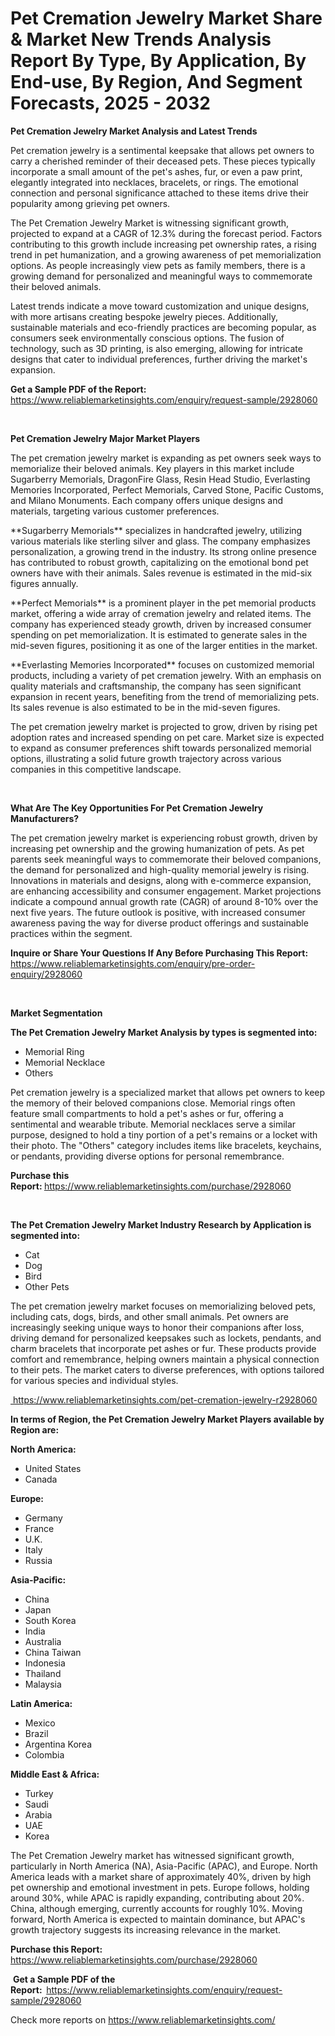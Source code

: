 <p><h1>Pet Cremation Jewelry Market Share & Market New Trends Analysis Report By Type, By Application, By End-use, By Region, And Segment Forecasts, 2025 - 2032</h1></p><p><strong>Pet Cremation Jewelry Market Analysis and Latest Trends</strong></p>
<p><p>Pet cremation jewelry is a sentimental keepsake that allows pet owners to carry a cherished reminder of their deceased pets. These pieces typically incorporate a small amount of the pet's ashes, fur, or even a paw print, elegantly integrated into necklaces, bracelets, or rings. The emotional connection and personal significance attached to these items drive their popularity among grieving pet owners.</p><p>The Pet Cremation Jewelry Market is witnessing significant growth, projected to expand at a CAGR of 12.3% during the forecast period. Factors contributing to this growth include increasing pet ownership rates, a rising trend in pet humanization, and a growing awareness of pet memorialization options. As people increasingly view pets as family members, there is a growing demand for personalized and meaningful ways to commemorate their beloved animals.</p><p>Latest trends indicate a move toward customization and unique designs, with more artisans creating bespoke jewelry pieces. Additionally, sustainable materials and eco-friendly practices are becoming popular, as consumers seek environmentally conscious options. The fusion of technology, such as 3D printing, is also emerging, allowing for intricate designs that cater to individual preferences, further driving the market's expansion.</p></p>
<p><strong>Get a Sample PDF of the Report:&nbsp;</strong> <a href="https://www.reliablemarketinsights.com/enquiry/request-sample/2928060?utm_campaign=3005&utm_medium=2&utm_source=Github&utm_content=ia&utm_term=12032025&utm_id=pet-cremation-jewelry">https://www.reliablemarketinsights.com/enquiry/request-sample/2928060</a></p>
<p>&nbsp;</p>
<p><strong>Pet Cremation Jewelry Major Market Players</strong></p>
<p><p>The pet cremation jewelry market is expanding as pet owners seek ways to memorialize their beloved animals. Key players in this market include Sugarberry Memorials, DragonFire Glass, Resin Head Studio, Everlasting Memories Incorporated, Perfect Memorials, Carved Stone, Pacific Customs, and Milano Monuments. Each company offers unique designs and materials, targeting various customer preferences.</p><p>**Sugarberry Memorials** specializes in handcrafted jewelry, utilizing various materials like sterling silver and glass. The company emphasizes personalization, a growing trend in the industry. Its strong online presence has contributed to robust growth, capitalizing on the emotional bond pet owners have with their animals. Sales revenue is estimated in the mid-six figures annually.</p><p>**Perfect Memorials** is a prominent player in the pet memorial products market, offering a wide array of cremation jewelry and related items. The company has experienced steady growth, driven by increased consumer spending on pet memorialization. It is estimated to generate sales in the mid-seven figures, positioning it as one of the larger entities in the market.</p><p>**Everlasting Memories Incorporated** focuses on customized memorial products, including a variety of pet cremation jewelry. With an emphasis on quality materials and craftsmanship, the company has seen significant expansion in recent years, benefiting from the trend of memorializing pets. Its sales revenue is also estimated to be in the mid-seven figures.</p><p>The pet cremation jewelry market is projected to grow, driven by rising pet adoption rates and increased spending on pet care. Market size is expected to expand as consumer preferences shift towards personalized memorial options, illustrating a solid future growth trajectory across various companies in this competitive landscape.</p></p>
<p>&nbsp;</p>
<p><strong>What Are The Key Opportunities For Pet Cremation Jewelry Manufacturers?</strong></p>
<p><p>The pet cremation jewelry market is experiencing robust growth, driven by increasing pet ownership and the growing humanization of pets. As pet parents seek meaningful ways to commemorate their beloved companions, the demand for personalized and high-quality memorial jewelry is rising. Innovations in materials and designs, along with e-commerce expansion, are enhancing accessibility and consumer engagement. Market projections indicate a compound annual growth rate (CAGR) of around 8-10% over the next five years. The future outlook is positive, with increased consumer awareness paving the way for diverse product offerings and sustainable practices within the segment.</p></p>
<p><strong>Inquire or Share Your Questions If Any Before Purchasing This Report:</strong> <a href="https://www.reliablemarketinsights.com/enquiry/pre-order-enquiry/2928060?utm_campaign=3005&utm_medium=2&utm_source=Github&utm_content=ia&utm_term=12032025&utm_id=pet-cremation-jewelry">https://www.reliablemarketinsights.com/enquiry/pre-order-enquiry/2928060</a></p>
<p>&nbsp;</p>
<p><strong>Market Segmentation</strong></p>
<p><strong>The Pet Cremation Jewelry Market Analysis by types is segmented into:</strong></p>
<p><ul><li>Memorial Ring</li><li>Memorial Necklace</li><li>Others</li></ul></p>
<p><p>Pet cremation jewelry is a specialized market that allows pet owners to keep the memory of their beloved companions close. Memorial rings often feature small compartments to hold a pet's ashes or fur, offering a sentimental and wearable tribute. Memorial necklaces serve a similar purpose, designed to hold a tiny portion of a pet's remains or a locket with their photo. The "Others" category includes items like bracelets, keychains, or pendants, providing diverse options for personal remembrance.</p></p>
<p><strong>Purchase this Report:&nbsp;</strong><a href="https://www.reliablemarketinsights.com/purchase/2928060?utm_campaign=3005&utm_medium=2&utm_source=Github&utm_content=ia&utm_term=12032025&utm_id=pet-cremation-jewelry">https://www.reliablemarketinsights.com/purchase/2928060</a></p>
<p>&nbsp;</p>
<p><strong>The Pet Cremation Jewelry Market Industry Research by Application is segmented into:</strong></p>
<p><ul><li>Cat</li><li>Dog</li><li>Bird</li><li>Other Pets</li></ul></p>
<p><p>The pet cremation jewelry market focuses on memorializing beloved pets, including cats, dogs, birds, and other small animals. Pet owners are increasingly seeking unique ways to honor their companions after loss, driving demand for personalized keepsakes such as lockets, pendants, and charm bracelets that incorporate pet ashes or fur. These products provide comfort and remembrance, helping owners maintain a physical connection to their pets. The market caters to diverse preferences, with options tailored for various species and individual styles.</p></p>
<p><a href="https://www.reliablemarketinsights.com/pet-cremation-jewelry-r2928060?utm_campaign=3005&utm_medium=2&utm_source=Github&utm_content=ia&utm_term=12032025&utm_id=pet-cremation-jewelry">&nbsp;https://www.reliablemarketinsights.com/pet-cremation-jewelry-r2928060</a></p>
<p><strong>In terms of Region, the Pet Cremation Jewelry Market Players available by Region are:</strong></p>
<p>
    <p> <strong> North America: </strong>
        <ul>
            <li>United States</li>
            <li>Canada</li>
        </ul>
        </p> 
    <p> <strong> Europe: </strong>
        <ul>
            <li>Germany</li>
            <li>France</li>
            <li>U.K.</li>
            <li>Italy</li>
            <li>Russia</li>
        </ul>
        </p> 
    <p> <strong> Asia-Pacific: </strong>
        <ul>
            <li>China</li>
            <li>Japan</li>
            <li>South Korea</li>
            <li>India</li>
            <li>Australia</li>
            <li>China Taiwan</li>
            <li>Indonesia</li>
            <li>Thailand</li>
            <li>Malaysia</li>
        </ul>
        </p> 
    <p> <strong> Latin America: </strong>
        <ul>
            <li>Mexico</li>
            <li>Brazil</li>
            <li>Argentina Korea</li>
            <li>Colombia</li>
        </ul>
        </p> 
    <p> <strong> Middle East & Africa: </strong>
        <ul>
            <li>Turkey</li>
            <li>Saudi</li>
            <li>Arabia</li>
            <li>UAE</li>
            <li>Korea</li>
        </ul>
    </p>
    </p>
<p><p>The Pet Cremation Jewelry market has witnessed significant growth, particularly in North America (NA), Asia-Pacific (APAC), and Europe. North America leads with a market share of approximately 40%, driven by high pet ownership and emotional investment in pets. Europe follows, holding around 30%, while APAC is rapidly expanding, contributing about 20%. China, although emerging, currently accounts for roughly 10%. Moving forward, North America is expected to maintain dominance, but APAC's growth trajectory suggests its increasing relevance in the market.</p></p>
<p><strong>Purchase this Report: </strong><a href="https://www.reliablemarketinsights.com/purchase/2928060?utm_campaign=3005&utm_medium=2&utm_source=Github&utm_content=ia&utm_term=12032025&utm_id=pet-cremation-jewelry">https://www.reliablemarketinsights.com/purchase/2928060</a></p>
<p>&nbsp;<strong>Get a Sample PDF of the Report:&nbsp;&nbsp;</strong><a href="https://www.reliablemarketinsights.com/enquiry/request-sample/2928060?utm_campaign=3005&utm_medium=2&utm_source=Github&utm_content=ia&utm_term=12032025&utm_id=pet-cremation-jewelry">https://www.reliablemarketinsights.com/enquiry/request-sample/2928060</a></p>
<p><strong></strong></p>
<p>Check more reports on <a href="https://www.reliablemarketinsights.com/?utm_campaign=3005&utm_medium=2&utm_source=Github&utm_content=ia&utm_term=12032025&utm_id=pet-cremation-jewelry">https://www.reliablemarketinsights.com/</a></p>